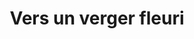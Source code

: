 ---
index: 420
type_of_section: "fullimage"
title: "Vers un verger fleuri"
sub-title: "Notre partenaire <b>Graines Hubert</b> a fourni plusieurs milliers de bulbes à fleurs, mis en place au pied de chacun des fruitiers."
text:
   position: 9
   background: "dark"
image:
  file: "assets/images/plantation-bulbes-fp-a.jpg"
  description: "Vers un verger fleuri"
  author: Yves KLEIN
  author_link: 
---